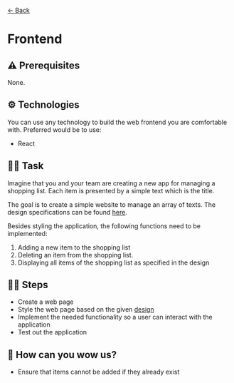 [← Back](readme.md)

# Frontend

## ⚠️ Prerequisites

None.

## ⚙️ Technologies

You can use any technology to build the web frontend you are comfortable with. Preferred would be to use:

- React

## 🏋️‍♀️ Task

Imagine that you and your team are creating a new app for managing a shopping list. Each item is presented by a simple text which is the title.

The goal is to create a simple website to manage an array of texts. The design specifications can be found [here](https://www.figma.com/file/z88cvSEgBbHvQPHdXpuuLo/Untitled?node-id=0%3A1).

Besides styling the application, the following functions need to be implemented:

1. Adding a new item to the shopping list
2. Deleting an item from the shopping list.
3. Displaying all items of the shopping list as specified in the design

## 🏃‍♀️ Steps

- Create a web page
- Style the web page based on the given [design](https://www.figma.com/file/z88cvSEgBbHvQPHdXpuuLo/Untitled?node-id=0%3A1)
- Implement the needed functionality so a user can interact with the application
- Test out the application

## 🤩 How can you wow us?

- Ensure that items cannot be added if they already exist